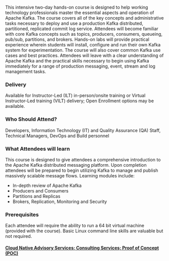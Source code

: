 <!-- Apache Kafka Foundation -->

This intensive two-day hands-on course is designed to help working technology professionals master the essential aspects and operation of Apache Kafka. The course covers all of the key concepts and administrative tasks necessary to deploy and use a production Kafka distributed, partitioned, replicated commit log service. Attendees will become familiar with core Kafka concepts such as topics, producers, consumers, queueing, pub/sub, partitions, and brokers. Hands-on labs will provide practical experience wherein students will install, configure and run their own Kafka system for experimentation. The course will also cover common Kafka use cases and best practices. Attendees will leave with a clear understanding of Apache Kafka and the practical skills necessary to begin using Kafka immediately for a range of production messaging, event, stream and log management tasks.


### Delivery

Available for Instructor-Led (ILT) in-person/onsite training or Virtual Instructor-Led training (VILT) delivery; Open Enrollment options may be available.


### Who Should Attend?

Developers, Information Technology (IT) and Quality Assurance (QA) Staff, Technical Managers, DevOps  and Build personnel


### What Attendees will learn

This course is designed to give attendees a comprehensive introduction to the Apache Kafka distributed messaging
platform. Upon completion attendees will be prepared to begin utilizing Kafka to manage and publish massively scalable
message flows. Learning modules include:

- In-depth review of Apache Kafka
- Producers and Consumers
- Partitions and Replicas
- Brokers, Replication, Monitoring and Security


### Prerequisites

Each attendee will require the ability to run a 64 bit virtual machine (provided with the course). Basic Linux command
line skills are valuable but not required.


#### [Cloud Native Advisory Services; Consulting Services; Proof of Concept (POC)](https://rx-m.com/cloud-native-consulting/)
